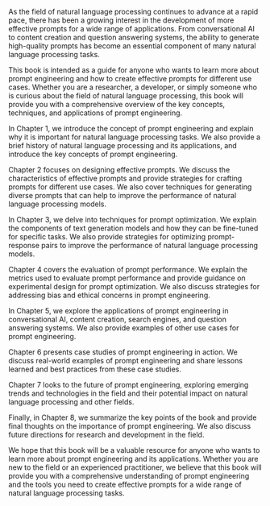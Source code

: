 As the field of natural language processing continues to advance at a rapid pace, there has been a growing interest in the development of more effective prompts for a wide range of applications. From conversational AI to content creation and question answering systems, the ability to generate high-quality prompts has become an essential component of many natural language processing tasks.

This book is intended as a guide for anyone who wants to learn more about prompt engineering and how to create effective prompts for different use cases. Whether you are a researcher, a developer, or simply someone who is curious about the field of natural language processing, this book will provide you with a comprehensive overview of the key concepts, techniques, and applications of prompt engineering.

In Chapter 1, we introduce the concept of prompt engineering and explain why it is important for natural language processing tasks. We also provide a brief history of natural language processing and its applications, and introduce the key concepts of prompt engineering.

Chapter 2 focuses on designing effective prompts. We discuss the characteristics of effective prompts and provide strategies for crafting prompts for different use cases. We also cover techniques for generating diverse prompts that can help to improve the performance of natural language processing models.

In Chapter 3, we delve into techniques for prompt optimization. We explain the components of text generation models and how they can be fine-tuned for specific tasks. We also provide strategies for optimizing prompt-response pairs to improve the performance of natural language processing models.

Chapter 4 covers the evaluation of prompt performance. We explain the metrics used to evaluate prompt performance and provide guidance on experimental design for prompt optimization. We also discuss strategies for addressing bias and ethical concerns in prompt engineering.

In Chapter 5, we explore the applications of prompt engineering in conversational AI, content creation, search engines, and question answering systems. We also provide examples of other use cases for prompt engineering.

Chapter 6 presents case studies of prompt engineering in action. We discuss real-world examples of prompt engineering and share lessons learned and best practices from these case studies.

Chapter 7 looks to the future of prompt engineering, exploring emerging trends and technologies in the field and their potential impact on natural language processing and other fields.

Finally, in Chapter 8, we summarize the key points of the book and provide final thoughts on the importance of prompt engineering. We also discuss future directions for research and development in the field.

We hope that this book will be a valuable resource for anyone who wants to learn more about prompt engineering and its applications. Whether you are new to the field or an experienced practitioner, we believe that this book will provide you with a comprehensive understanding of prompt engineering and the tools you need to create effective prompts for a wide range of natural language processing tasks.



